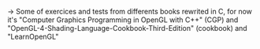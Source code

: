 -> Some of exercices and tests from differents books rewrited in C, for now it's "Computer Graphics Programming in OpenGL with C++" (CGP) and "OpenGL-4-Shading-Language-Cookbook-Third-Edition" (cookbook) and "LearnOpenGL" 
